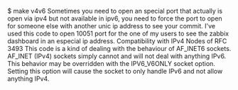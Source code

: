 $ make v4v6
Sometimes you need to open an special port that actually is open via ipv4 but not available in ipv6, you need to force the port to open for someone else with another unic ip address to see your commit. I've used this code to open 10051 port for the one of my users to see the zabbix dashboard in an especial ip address. 
Compatibility with IPv4 Nodes of RFC 3493
This code is a kind of dealing with the behaviour of AF_INET6 sockets. AF_INET (IPv4) sockets simply cannot and will not deal with anything IPv6.
This behavior may be overridden with the IPV6_V6ONLY socket option. Setting this option will cause the socket to only handle IPv6 and not allow anything IPv4.
